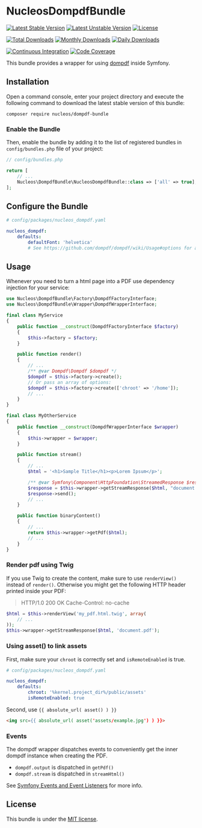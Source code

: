 NucleosDompdfBundle
===================
[![Latest Stable Version](https://poser.pugx.org/nucleos/dompdf-bundle/v/stable)](https://packagist.org/packages/nucleos/dompdf-bundle)
[![Latest Unstable Version](https://poser.pugx.org/nucleos/dompdf-bundle/v/unstable)](https://packagist.org/packages/nucleos/dompdf-bundle)
[![License](https://poser.pugx.org/nucleos/dompdf-bundle/license)](LICENSE.md)

[![Total Downloads](https://poser.pugx.org/nucleos/dompdf-bundle/downloads)](https://packagist.org/packages/nucleos/dompdf-bundle)
[![Monthly Downloads](https://poser.pugx.org/nucleos/dompdf-bundle/d/monthly)](https://packagist.org/packages/nucleos/dompdf-bundle)
[![Daily Downloads](https://poser.pugx.org/nucleos/dompdf-bundle/d/daily)](https://packagist.org/packages/nucleos/dompdf-bundle)

[![Continuous Integration](https://github.com/nucleos/NucleosDompdfBundle/actions/workflows/continuous-integration.yml/badge.svg?event=push)](https://github.com/nucleos/NucleosDompdfBundle/actions?query=workflow%3A"Continuous+Integration"+event%3Apush)
[![Code Coverage](https://codecov.io/gh/nucleos/NucleosDompdfBundle/graph/badge.svg)](https://codecov.io/gh/nucleos/NucleosDompdfBundle)

This bundle provides a wrapper for using [dompdf] inside Symfony.

## Installation

Open a command console, enter your project directory and execute the following command to download the latest stable version of this bundle:

```
composer require nucleos/dompdf-bundle
```

### Enable the Bundle

Then, enable the bundle by adding it to the list of registered bundles in `config/bundles.php` file of your project:

```php
// config/bundles.php

return [
    // ...
    Nucleos\DompdfBundle\NucleosDompdfBundle::class => ['all' => true],
];
```

## Configure the Bundle

```yaml
# config/packages/nucleos_dompdf.yaml

nucleos_dompdf:
    defaults:
        defaultFont: 'helvetica'
        # See https://github.com/dompdf/dompdf/wiki/Usage#options for available options
```

## Usage

Whenever you need to turn a html page into a PDF use dependency injection for your service:

```php
use Nucleos\DompdfBundle\Factory\DompdfFactoryInterface;
use Nucleos\DompdfBundle\Wrapper\DompdfWrapperInterface;

final class MyService
{
    public function __construct(DompdfFactoryInterface $factory)
    {
        $this->factory = $factory;
    }

    public function render()
    {
        // ...
        /** @var Dompdf\Dompdf $dompdf */
        $dompdf = $this->factory->create();
        // Or pass an array of options:
        $dompdf = $this->factory->create(['chroot' => '/home']);
        // ...
    }
}

final class MyOtherService
{
    public function __construct(DompdfWrapperInterface $wrapper)
    {
        $this->wrapper = $wrapper;
    }

    public function stream()
    {
        // ...
        $html = '<h1>Sample Title</h1><p>Lorem Ipsum</p>';

        /** @var Symfony\Component\HttpFoundation\StreamedResponse $response */
        $response = $this->wrapper->getStreamResponse($html, "document.pdf");
        $response->send();
        // ...
    }

    public function binaryContent()
    {
        // ...
        return $this->wrapper->getPdf($html);
        // ...
    }
}
```
### Render pdf using Twig

If you use Twig to create the content, make sure to use `renderView()` instead of `render()`.
Otherwise you might get the following HTTP header printed inside your PDF:
> HTTP/1.0 200 OK Cache-Control: no-cache

```php
$html = $this->renderView('my_pdf.html.twig', array(
    // ...
));
$this->wrapper->getStreamResponse($html, 'document.pdf');
```

### Using asset() to link assets


First, make sure your `chroot` is correctly set and `isRemoteEnabled` is true.

```yaml
# config/packages/nucleos_dompdf.yaml

nucleos_dompdf:
    defaults:
        chroot: '%kernel.project_dir%/public/assets'
        isRemoteEnabled: true
```

Second, use `{{ absolute_url( asset() ) }}`

```html
<img src={{ absolute_url( asset('assets/example.jpg') ) }}>
```

### Events

The dompdf wrapper dispatches events to conveniently get the inner dompdf instance when creating the PDF.
- `dompdf.output` is dispatched in `getPdf()`
- `dompdf.stream` is dispatched in `streamHtml()`

See [Symfony Events and Event Listeners](https://symfony.com/doc/current/event_dispatcher.html) for more info.

## License

This bundle is under the [MIT license](LICENSE.md).

[dompdf]: https://github.com/dompdf/dompdf
